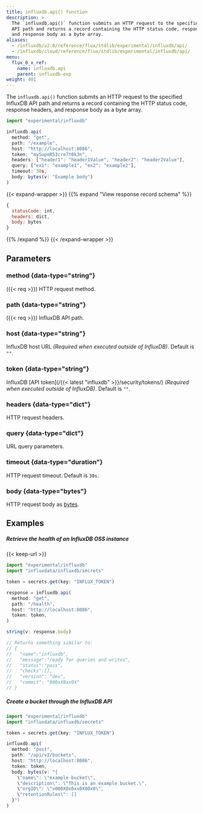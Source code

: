 ```yaml
---
title: influxdb.api() function
description: >
  The `influxdb.api()` function submits an HTTP request to the specified InfluxDB
  API path and returns a record containing the HTTP status code, response headers,
  and response body as a byte array.
aliases:
  - /influxdb/v2.0/reference/flux/stdlib/experimental/influxdb/api/
  - /influxdb/cloud/reference/flux/stdlib/experimental/influxdb/api/
menu:
  flux_0_x_ref:
    name: influxdb.api
    parent: influxdb-exp
weight: 401
---
```


The `influxdb.api()` function submits an HTTP request to the specified InfluxDB
API path and returns a record containing the HTTP status code, response headers,
and response body as a byte array.

```js
import "experimental/influxdb"

influxdb.api(
  method: "get",
  path: "/example",
  host: "http://localhost:8086",
  token: "mySupeR53cre7t0k3n",
  headers: ["header1": "header1Value", "header2": "header2Value"],
  query: ["ex1": "example1", "ex2": "example2"],
  timeout: 30s,
  body: bytes(v: "Example body")
)
```

{{< expand-wrapper >}}
{{% expand "View response record schema" %}}
```js
{
  statusCode: int,
  headers: dict,
  body: bytes
}
```
{{% /expand %}}
{{< /expand-wrapper >}}

## Parameters

### method {data-type="string"}
({{< req >}}) HTTP request method.

### path {data-type="string"}
({{< req >}}) InfluxDB API path.

### host {data-type="string"}
InfluxDB host URL
_(Required when executed outside of InfluxDB)_.
Default is `""`.

### token {data-type="string"}
InfluxDB [API token](/{{< latest "influxdb" >}}/security/tokens/)
_(Required when executed outside of InfluxDB)_.
Default is `""`.

### headers {data-type="dict"}
HTTP request headers.

### query {data-type="dict"}
URL query parameters.

### timeout {data-type="duration"}
HTTP request timeout.
Default is `30s`.

### body {data-type="bytes"}
HTTP request body as [bytes](/flux/v0.x/stdlib/universe/bytes/).

## Examples

##### Retrieve the health of an InfluxDB OSS instance
{{< keep-url >}}
```js
import "experimental/influxdb"
import "influxdata/influxdb/secrets"

token = secrets.get(key: "INFLUX_TOKEN")

response = influxdb.api(
  method: "get",
  path: "/health",
  host: "http://localhost:8086",
  token: token,
)

string(v: response.body)

// Returns something similar to:
// {
//   "name":"influxdb",
//   "message":"ready for queries and writes",
//   "status":"pass",
//   "checks":[],
//   "version": "dev",
//   "commit": "000xX0xx0X"
// }
```

##### Create a bucket through the InfluxDB API
```js
import "experimental/influxdb"
import "influxdata/influxdb/secrets"

token = secrets.get(key: "INFLUX_TOKEN")

influxdb.api(
  method: "post",
  path: "/api/v2/buckets",
  host: "http://localhost:8086",
  token: token,
  body: bytes(v: "{
    \"name\": \"example-bucket\",
    \"description\": \"This is an example bucket.\",
    \"orgID\": \"x000X0x0xx0X00x0\",
    \"retentionRules\": []
  }")
)
```
